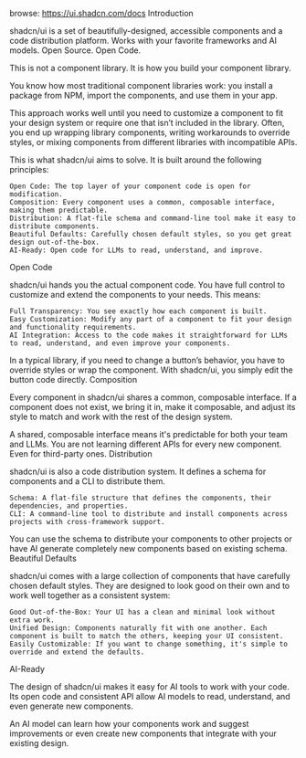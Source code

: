 browse: https://ui.shadcn.com/docs
Introduction

shadcn/ui is a set of beautifully-designed, accessible components and a code distribution platform. Works with your favorite frameworks and AI models. Open Source. Open Code.

This is not a component library. It is how you build your component library.

You know how most traditional component libraries work: you install a package from NPM, import the components, and use them in your app.

This approach works well until you need to customize a component to fit your design system or require one that isn’t included in the library. Often, you end up wrapping library components, writing workarounds to override styles, or mixing components from different libraries with incompatible APIs.

This is what shadcn/ui aims to solve. It is built around the following principles:

    Open Code: The top layer of your component code is open for modification.
    Composition: Every component uses a common, composable interface, making them predictable.
    Distribution: A flat-file schema and command-line tool make it easy to distribute components.
    Beautiful Defaults: Carefully chosen default styles, so you get great design out-of-the-box.
    AI-Ready: Open code for LLMs to read, understand, and improve.

Open Code

shadcn/ui hands you the actual component code. You have full control to customize and extend the components to your needs. This means:

    Full Transparency: You see exactly how each component is built.
    Easy Customization: Modify any part of a component to fit your design and functionality requirements.
    AI Integration: Access to the code makes it straightforward for LLMs to read, understand, and even improve your components.

In a typical library, if you need to change a button’s behavior, you have to override styles or wrap the component. With shadcn/ui, you simply edit the button code directly.
Composition

Every component in shadcn/ui shares a common, composable interface. If a component does not exist, we bring it in, make it composable, and adjust its style to match and work with the rest of the design system.

A shared, composable interface means it's predictable for both your team and LLMs. You are not learning different APIs for every new component. Even for third-party ones.
Distribution

shadcn/ui is also a code distribution system. It defines a schema for components and a CLI to distribute them.

    Schema: A flat-file structure that defines the components, their dependencies, and properties.
    CLI: A command-line tool to distribute and install components across projects with cross-framework support.

You can use the schema to distribute your components to other projects or have AI generate completely new components based on existing schema.
Beautiful Defaults

shadcn/ui comes with a large collection of components that have carefully chosen default styles. They are designed to look good on their own and to work well together as a consistent system:

    Good Out-of-the-Box: Your UI has a clean and minimal look without extra work.
    Unified Design: Components naturally fit with one another. Each component is built to match the others, keeping your UI consistent.
    Easily Customizable: If you want to change something, it's simple to override and extend the defaults.

AI-Ready

The design of shadcn/ui makes it easy for AI tools to work with your code. Its open code and consistent API allow AI models to read, understand, and even generate new components.

An AI model can learn how your components work and suggest improvements or even create new components that integrate with your existing design.

